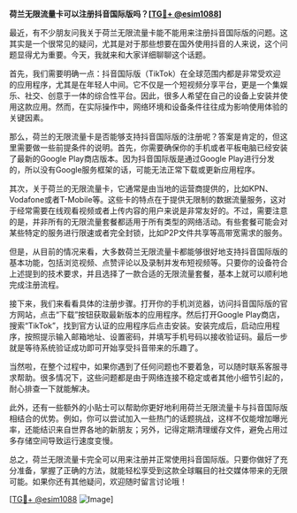 **荷兰无限流量卡可以注册抖音国际版吗？[[TG💪+ @esim1088](https://t.me/s/esim1088)]**

最近，有不少朋友问我关于荷兰无限流量卡能不能用来注册抖音国际版的问题。这其实是一个很常见的疑问，尤其是对于那些想要在国外使用抖音的人来说，这个问题显得尤为重要。今天，我就来和大家详细聊聊这个话题。

首先，我们需要明确一点：抖音国际版（TikTok）在全球范围内都是非常受欢迎的应用程序，尤其是在年轻人中间。它不仅是一个短视频分享平台，更是一个集娱乐、社交、创意于一体的综合性平台。因此，很多人希望在自己的设备上安装并使用这款应用。然而，在实际操作中，网络环境和设备条件往往成为影响使用体验的关键因素。

那么，荷兰的无限流量卡是否能够支持抖音国际版的注册呢？答案是肯定的，但这里需要做一些前提条件的说明。首先，你需要确保你的手机或者平板电脑已经安装了最新的Google Play商店版本。因为抖音国际版是通过Google Play进行分发的，所以没有Google服务框架的话，可能无法正常下载或更新应用程序。

其次，关于荷兰的无限流量卡，它通常是由当地的运营商提供的，比如KPN、Vodafone或者T-Mobile等。这些卡的特点在于提供无限制的数据流量服务，这对于经常需要在线观看视频或者上传内容的用户来说是非常友好的。不过，需要注意的是，并非所有的无限流量套餐都适用于所有类型的网络活动。有些套餐可能会对某些特定的服务进行限速或者完全封锁，比如P2P文件共享等高带宽需求的服务。

但是，从目前的情况来看，大多数荷兰无限流量卡都能够很好地支持抖音国际版的基本功能，包括浏览视频、点赞评论以及录制并发布短视频等。只要你的设备符合上述提到的技术要求，并且选择了一款合适的无限流量套餐，基本上就可以顺利地完成注册流程。

接下来，我们来看看具体的注册步骤。打开你的手机浏览器，访问抖音国际版的官方网站，点击“下载”按钮获取最新版本的应用程序。然后打开Google Play商店，搜索“TikTok”，找到官方认证的应用程序后点击安装。安装完成后，启动应用程序，按照提示输入邮箱地址、设置密码，并填写手机号码以接收验证码。最后一步就是等待系统验证成功即可开始享受抖音带来的乐趣了。

当然啦，在整个过程中，如果你遇到了任何问题也不要着急，可以随时联系客服寻求帮助。很多情况下，这些问题都是由于网络连接不稳定或者其他小细节引起的，耐心排查一下就能解决。

此外，还有一些额外的小贴士可以帮助你更好地利用荷兰无限流量卡与抖音国际版相结合的优势。例如，你可以尝试加入一些热门的话题挑战，这样不仅能增加曝光率，还能结识来自世界各地的新朋友；另外，记得定期清理缓存文件，避免占用过多存储空间导致运行速度变慢。

总之，荷兰无限流量卡完全可以用来注册并正常使用抖音国际版。只要你做好了充分准备，掌握了正确的方法，就能轻松享受到这款全球瞩目的社交媒体带来的无限可能。如果你还有其他疑问，欢迎随时留言讨论哦！

[[TG💪+ @esim1088](https://t.me/s/esim1088) ![Image](https://i.postimg.cc/4NQfJmqS/Snipaste-2025-05-13-00-14-12.png)]